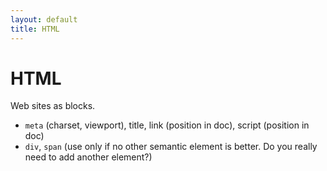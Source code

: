 ```yaml
---
layout: default
title: HTML
---
```


# HTML

Web sites as blocks.

* `meta` (charset, viewport), title, link (position in doc), script (position in doc)
* `div`, `span` (use only if no other semantic element is better. Do you really need to add another element?)
